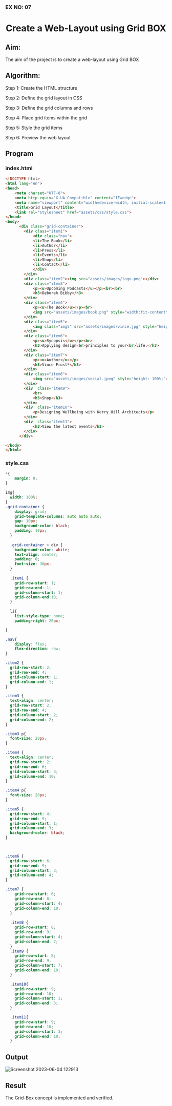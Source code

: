 ### EX NO: 07

# <p align="center">Create a Web-Layout using Grid BOX</P>

## Aim:
The aim of the project is to create a web-layout using Grid BOX

## Algorithm:

Step 1: Create the HTML structure

Step 2: Define the grid layout in CSS

Step 3: Define the grid columns and rows

Step 4: Place grid items within the grid

Step 5: Style the grid items
  
Step 6: Preview the web layout



## Program

### index.html
```html
<!DOCTYPE html>
<html lang="en">
<head>
    <meta charset="UTF-8">
    <meta http-equiv="X-UA-Compatible" content="IE=edge">
    <meta name="viewport" content="width=device-width, initial-scale=1.0">
    <title>Grid Layout</title>
    <link rel="stylesheet" href="assets/css/style.css">
</head>
<body>
      <div class="grid-container">
        <div class="item1">
            <div class="nav">
            <li>The Book</li>
            <li>Author</li>
            <li>Press</li>
            <li>Events</li>
            <li>Shop</li>
            <li>Contact</li>
            </div>
        </div> 
        <div class="item2"><img src="assets/images/logo.png"></div>
        <div class="item3">
            <p><u>Upcoming Podcasts</u></p><br><br>
            <h3>Deborah Bibby</h3>
        </div>  
        <div class="item4">
            <p><u>The Book</u></p><br>
            <img src="assets/images/book.png" style="width:fit-content">
        </div>
        <div class="item5">
            <img class="img5" src="assets/images/vince.jpg" style="height: fit-content;">
        </div>
        <div class="item6">
            <p><u>Synopsis</u></p><br>
            <h3>Applying design<br>principles to your<br>life.</h3>
        </div>
        <div class="item7">
            <p><u>Author</u></p>
            <h3>Vince Frost*</h3>
        </div>
        <div class="item8">
            <img src="assets/images/social.jpeg" style="height: 100%;">
        </div> 
        <div  class="item9">
            <br>
            <h3>Shop</h3>
        </div> 
        <div  class="item10">
            <p>Designing Wellbeing with Kerry Hill Architects</p>
        </div> 
        <div  class="item11">
            <h3>View the latest events</h3>
        </div>
      </div>

</body>
</html>


```

### style.css
```css
*{
    margin: 0;
}

img{
  width: 100%;
}
.grid-container {
    display: grid;
    grid-template-columns: auto auto auto;
    gap: 10px;
    background-color: black;
    padding: 10px;
  }
  
  .grid-container > div {
    background-color: white;
    text-align: center;
    padding: 0;
    font-size: 30px;
  }
  
  .item1 {
    grid-row-start: 1;
    grid-row-end: 1;
    grid-column-start: 1;
    grid-column-end:10;
  }

  li{
    list-style-type: none;
    padding-right: 20px;

}

.nav{
    display: flex;
    flex-direction: row;
}

.item2 {
  grid-row-start: 2;
  grid-row-end: 4;
  grid-column-start: 1;
  grid-column-end: 1;
}

.item3 {
  text-align: center;
  grid-row-start: 2;
  grid-row-end: 4;
  grid-column-start: 2;
  grid-column-end: 2;
}

.item3 p{
  font-size: 20px;
}

.item4 {
  text-align: center;
  grid-row-start: 2;
  grid-row-end: 6;
  grid-column-start: 3;
  grid-column-end: 10;
}

.item4 p{
  font-size: 20px;
}

.item5 {
  grid-row-start: 4;
  grid-row-end: 9;
  grid-column-start: 1;
  grid-column-end: 3;
  background-color: black;
}


    
.item6 {
  grid-row-start: 6;
  grid-row-end: 9;
  grid-column-start: 3;
  grid-column-end: 4;
}

.item7 {
    grid-row-start: 6;
    grid-row-end: 8;
    grid-column-start: 4;
    grid-column-end: 10;
  }
  
  .item8 {
    grid-row-start: 8;
    grid-row-end: 9;
    grid-column-start: 4;
    grid-column-end: 7;
  }
  .item9 {
    grid-row-start: 8;
    grid-row-end: 9;
    grid-column-start: 7;
    grid-column-end: 10;
  }

  .item10{
    grid-row-start: 9;
    grid-row-end: 10;
    grid-column-start: 1;
    grid-column-end: 3;
  }

  .item11{
    grid-row-start: 9;
    grid-row-end: 10;
    grid-column-start: 3;
    grid-column-end: 10;
  }


```

## Output

![Screenshot 2023-06-04 122913](https://github.com/Gowri4622/gridlayout/assets/75235455/64615d89-1046-4c94-8962-d8b7ff632cdd)


## Result
The Grid-Box concept is implemented and verified.
